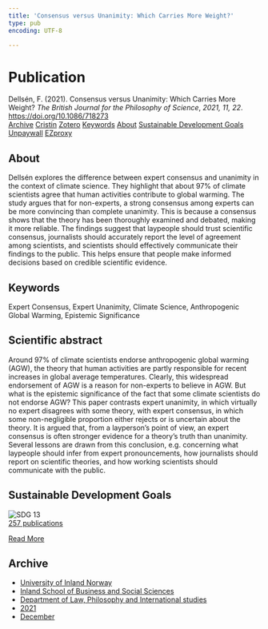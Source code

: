 ```yaml
---
title: 'Consensus versus Unanimity: Which Carries More Weight?'
type: pub
encoding: UTF-8

---
```

<h1>Publication</h1>
<article id="csl-bib-container-I66GX73Y" class="csl-bib-container">
  <div class="csl-bib-body"> <div class="csl-entry">Dellsén, F. (2021). Consensus versus Unanimity: Which Carries More Weight? <i>The British Journal for the Philosophy of Science</i>, <i>2021, 11, 22</i>. <a href="https://doi.org/10.1086/718273">https://doi.org/10.1086/718273</a></div> </div>
  <div class="csl-bib-buttons">
    <a href="#taxonomy-article-I66GX73Y" alt="archive" class="csl-bib-button">Archive</a>
    <a href="https://app.cristin.no/results/show.jsf?id=1967264" alt="Cristin" class="csl-bib-button">Cristin</a>
    <a href="http://zotero.org/groups/5881554/items/I66GX73Y" alt="Zotero" class="csl-bib-button">Zotero</a>
    <a href="#keywords-article-I66GX73Y" alt="keywords" class="csl-bib-button">Keywords</a>
    <a href="#about-article-I66GX73Y" alt="about_pub" class="csl-bib-button">About</a>
    <a href="#sdg-article-I66GX73Y" alt="sdg" class="csl-bib-button">Sustainable Development Goals</a>
    <a href="https://philpapers.org/archive/DELCVU.pdf" alt="Unpaywall" class="csl-bib-button">Unpaywall</a>
    <a href="https://philpapers.org/archive/DELCVU.pdf" alt="EZproxy" class="csl-bib-button">EZproxy</a>
  </div>
  <div id="csl-bib-meta-container-I66GX73Y"></div>
</article>
<div id="csl-bib-meta-I66GX73Y" class="csl-bib-meta">
  <article id="about-article-I66GX73Y" class="about_pub-article">
    <h1>About</h1>
    Dellsén explores the difference between expert consensus and unanimity in the context of climate science. They highlight that about 97% of climate scientists agree that human activities contribute to global warming. The study argues that for non-experts, a strong consensus among experts can be more convincing than complete unanimity. This is because a consensus shows that the theory has been thoroughly examined and debated, making it more reliable. The findings suggest that laypeople should trust scientific consensus, journalists should accurately report the level of agreement among scientists, and scientists should effectively communicate their findings to the public. This helps ensure that people make informed decisions based on credible scientific evidence.
  </article>
  <article id="keywords-article-I66GX73Y" class="keywords-article">
    <h1>Keywords</h1>
    Expert Consensus, Expert Unanimity, Climate Science, Anthropogenic Global Warming, Epistemic Significance
  </article>
  <article id="abstract-article-I66GX73Y" class="abstract-article">
    <h1>Scientific abstract</h1>
    Around 97% of climate scientists endorse anthropogenic global warming (AGW), the theory that human activities are partly responsible for recent increases in global average temperatures. Clearly, this widespread endorsement of AGW is a reason for non-experts to believe in AGW. But what is the epistemic significance of the fact that some climate scientists do not endorse AGW? This paper contrasts expert unanimity, in which virtually no expert disagrees with some theory, with expert consensus, in which some non-negligible proportion either rejects or is uncertain about the theory. It is argued that, from a layperson’s point of view, an expert consensus is often stronger evidence for a theory’s truth than unanimity. Several lessons are drawn from this conclusion, e.g. concerning what laypeople should infer from expert pronouncements, how journalists should report on scientific theories, and how working scientists should communicate with the public.
  </article>
  <article id="sdg-article-I66GX73Y" class="sdg-article">
    <h1>Sustainable Development Goals</h1>
    <div class="sdg-container"><div id="sdg13" class="sdg">
        <img src="{{< params subfolder >}}images/sdg/sdg13_en.png" class="image" alt="SDG 13">
        <div class="sdg-overlay">
          <a href="/en/archive/?key=?sdg=13#archive" class="sdg-publication-count"><span>257</span> publications</a>
          <p><a href="https://sdgs.un.org/goals/goal13" class="sdg-read-more">Read More</a></p>
        </div>
      </div></div>
  </article>
  <article id="taxonomy-article-I66GX73Y" class="taxonomy-article">
    <h1>Archive</h1>
    <ul>
      <li>
        <a href="/en/archive/?key=3DCRN523">University of Inland Norway</a>
      </li>
      <li>
        <a href="/en/archive/?key=DU8Q9LN9">Inland School of Business and Social Sciences</a>
      </li>
      <li>
        <a href="/en/archive/?key=ITYAG68H">Department of Law, Philosophy and International studies</a>
      </li>
      <li>
        <a href="/en/archive/?key=VFX285I3">2021</a>
      </li>
      <li>
        <a href="/en/archive/?key=SLUXB9NW">December</a>
      </li>
    </ul>
  </article>
</div>
